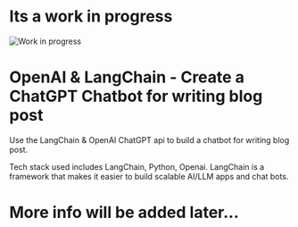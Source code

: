 # Its a work in progress
![Work in progress](https://lh3.googleusercontent.com/drive-viewer/AFGJ81p9E-ttdhui5cf2Rop3x70pr3s48NODPW2ySJ1wjyHj4hthz04_PAYHHq2IHX18lZ3gfp30P47fN0ki1Rm1BvNO66kJ=s1600)
# OpenAI & LangChain - Create a ChatGPT Chatbot for writing blog post

Use the LangChain & OpenAI ChatGPT api to build a chatbot for writing blog post.

Tech stack used includes LangChain, Python, Openai. LangChain is a framework that makes it easier to build scalable AI/LLM apps and chat bots.


# More info will be added later...